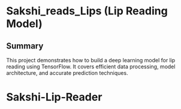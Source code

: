 # Sakshi_reads_Lips (Lip Reading Model)

## Summary

This project demonstrates how to build a deep learning model for lip reading using TensorFlow. It covers efficient data processing, model architecture, and accurate prediction techniques.
# Sakshi-Lip-Reader
